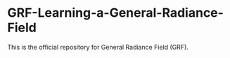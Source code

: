 # GRF-Learning-a-General-Radiance-Field
This is the official repository for General Radiance Field (GRF).
